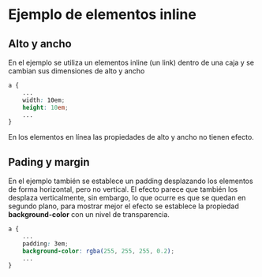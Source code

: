 # Ejemplo de elementos inline

## Alto y ancho

En el ejemplo se utiliza un elementos inline (un link) dentro de una caja y se cambian sus dimensiones de alto y ancho

``` scss
a {
    ...
    width: 10em;
    height: 10em;
    ...
}
```

En los elementos en línea las propiedades de alto y ancho no tienen efecto.

## Pading y margin

En el ejemplo también se establece un padding desplazando los elementos de forma horizontal, pero no vertical.
El efecto parece que también los desplaza verticalmente, sin embargo, lo que ocurre es que se quedan en segundo plano, para mostrar mejor el efecto se establece la propiedad **background-color** con un nivel de transparencia.

``` scss
a {
    ...
    padding: 3em;
    background-color: rgba(255, 255, 255, 0.2);
    ...
}
```
